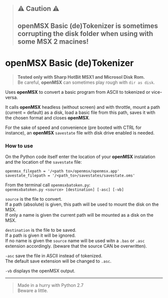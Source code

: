 > ## ⚠️ Caution ⚠️
> ## **openMSX Basic (de)Tokenizer** is sometimes corrupting the disk folder when using with some MSX 2 macines! 

# openMSX Basic (de)Tokenizer  

> **Tested only with Sharp HotBit MSX1 and Microsol Disk Rom.**  
> Be careful, **openMSX** can sometimes play rough with `dir as disk`.

Uses **openMSX** to convert a basic program from ASCII to tokenized or vice-versa.  

It calls **openMSX** headless (without screen) and with throttle, mount a path (current = default) as a disk, load a basic file from this path, saves it with the chosen format and closes **openMSX**.  

For the sake of speed and convenience (pre booted with CTRL for instance), an **openMSX** `savestate` file with disk drive enabled is needed.  

### How to use  

On the Python code itself enter the location of your **openMSX** instalation and the location of the `savestate` file:  
```
openmsx_filepath = '/<path to>/openmsx/openmsx.app'  
savestate_filepath = '/<path_to>/savestates/savestate.oms'  
```

From the terminal call `openmsxbatoken.py`:  
`openmsxbatoken.py <source> [destination] [-asc] [-vb]`  

`source` is the file to convert.  
If a path (absolute) is given, this path will be used to mount the disk on the MSX.  
If only a name is given the current path will be mounted as a disk on the MSX.  

`destination` is the file to be saved.  
If a path is given it will be ignored.  
If no name is given the `source` name will be used witn a `.bas` or `.asc` extension accordingly. (beware that the source CAN be overwritten).  

`-asc` save the file in ASCII instead of tokenized.  
The default save extension will be changed to `.asc`.  

`-vb` displays the openMSX output.  

----------------------
> Made in a hurry with Python 2.7  
> Beware a little.
